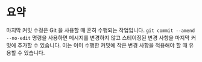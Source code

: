 # 요약

마지막 커밋 수정은 Git 을 사용할 때 흔히 수행되는 작업입니다. `git commit --amend --no-edit` 명령을 사용하면 메시지를 변경하지 않고 스테이징된 변경 사항을 마지막 커밋에 추가할 수 있습니다. 이는 이미 수행한 커밋에 작은 변경 사항을 적용해야 할 때 유용할 수 있습니다.
